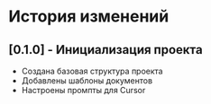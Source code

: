 # История изменений

## [0.1.0] - Инициализация проекта
- Создана базовая структура проекта
- Добавлены шаблоны документов
- Настроены промпты для Cursor
